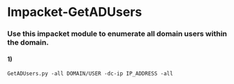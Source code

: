 # Impacket-GetADUsers

### Use this impacket module to enumerate all domain users within the domain.

#### 1) 

    GetADUsers.py -all DOMAIN/USER -dc-ip IP_ADDRESS -all
